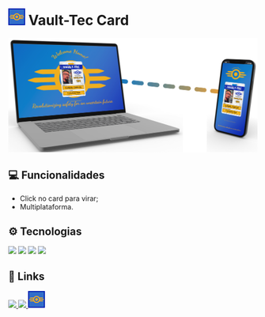# <a href = "https://carloscunha611.github.io/VaultTecCard/" target = 'blank'> <img src = "./.github/favicon.png"></a> Vault-Tec Card

![preview](./.github/preview.png)

## 💻 Funcionalidades

- Click no card para virar;
- Multiplataforma.

## ⚙ Tecnologias

<img src="https://cdn.jsdelivr.net/gh/devicons/devicon/icons/html5/html5-original.svg" width = 40/> <img src="https://cdn.jsdelivr.net/gh/devicons/devicon/icons/css3/css3-original.svg" width = 40/> <img src="https://cdn.jsdelivr.net/gh/devicons/devicon/icons/javascript/javascript-plain.svg" width = 40 /> <img src="https://cdn.jsdelivr.net/gh/devicons/devicon/icons/git/git-original.svg" width = 40/>

## 🔗 Links

<a href = "https://t.me/Carloscunha611"><img src='https://img.shields.io/badge/Telegram-2CA5E0?style=for-the-badge&logo=telegram&logoColor=white'> <a href = "https://www.linkedin.com/in/carloscunha611/"><img src="https://img.shields.io/badge/LinkedIn-0077B5?style=for-the-badge&logo=linkedin&logoColor=white"/></a><a href = "https://carloscunha611.github.io/VaultTecCard/" target = 'blank'> <img src = "./.github/favicon.png"></a>
